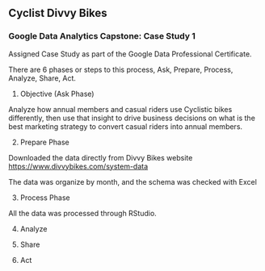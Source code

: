 ## Cyclist Divvy Bikes

### Google Data Analytics Capstone: Case Study 1

Assigned Case Study as part of the Google Data Professional Certificate.

There are 6 phases or steps to this process, Ask, Prepare, Process, Analyze, Share, Act.

1. Objective (Ask Phase)

Analyze how annual members and casual riders use Cyclistic bikes differently, then use that insight
to drive business decisions on what is the best marketing strategy to convert casual riders into annual members.


2. Prepare Phase

Downloaded the data directly from Divvy Bikes website https://www.divvybikes.com/system-data

The data was organize by month, and the schema was checked with Excel

3. Process Phase

All the data was processed through RStudio.

4. Analyze

5. Share

6. Act

<!--
**JadenGregory/JadenGregory** is a ✨ _special_ ✨ repository because its `README.md` (this file) appears on your GitHub profile.

Here are some ideas to get you started:

- 🔭 I’m currently working on ...
- 🌱 I’m currently learning ...
- 👯 I’m looking to collaborate on ...
- 🤔 I’m looking for help with ...
- 💬 Ask me about ...
- 📫 How to reach me: ...
- 😄 Pronouns: ...
- ⚡ Fun fact: ...
-->
